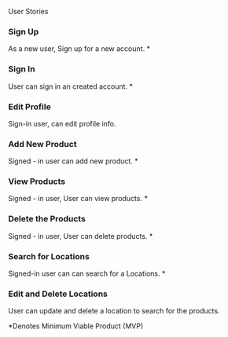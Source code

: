 User Stories

### Sign Up

As a new user, Sign up for a new account. *

### Sign In

User can sign in an created account. *

### Edit Profile

Sign-in user, can edit profile info.

### Add New Product

Signed - in user can add new product. *

### View Products  

Signed - in user, User can view products. *

### Delete the  Products 

Signed - in user, User can delete products. *

### Search for Locations

Signed-in user can can search for a Locations. *

### Edit and Delete Locations

User can update and delete a location to search for the products.


*Denotes Minimum Viable Product (MVP)

